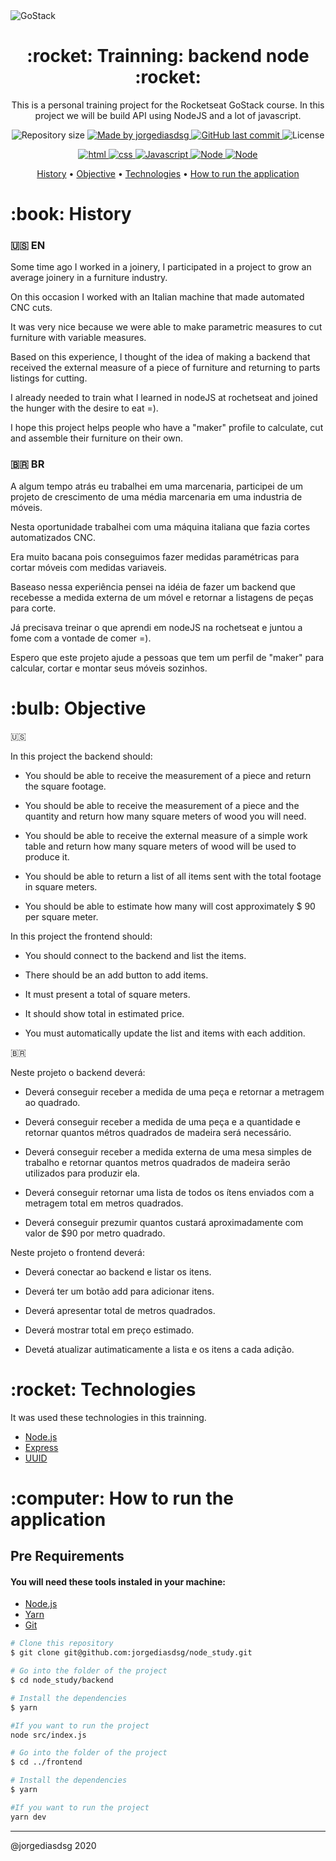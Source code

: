 <img alt="GoStack" src="https://storage.googleapis.com/golden-wind/bootcamp-gostack/header-desafios.png" />

<h1 align="center">:rocket: Trainning: backend node :rocket:</h1>

<p align="center">This is a personal training project for the Rocketseat GoStack course. In this project we will be build API using NodeJS and a lot of javascript.</p>

<p align="center">

  <img alt="Repository size" src="https://img.shields.io/github/repo-size/jorgediasdsg/node_study">
	
  <a href="https://www.linkedin.com/in/jorgediasdsg/">
    <img alt="Made by jorgediasdsg" src="https://img.shields.io/badge/made%20by-jorgediasdsg-blue">
  </a>

  <a href="https://github.com/jorgediasdsg/node_study/commits/master">
    <img alt="GitHub last commit" src="https://img.shields.io/github/last-commit/jorgediasdsg/node_study?color=blue">
  </a>

  <img alt="License" src="https://img.shields.io/badge/license-MIT-brightgreen?color=blue">

</p>

<p align="center">

  <a href="#">
    <img alt="html" src="https://img.shields.io/static/v1?color=orange&label=HTML5&message=HTML&%3Fstyle=plastic&logo=html5">
  </a>

  <a href="#">
    <img alt="css" src="https://img.shields.io/static/v1?color=blue&label=CSS3&message=CSS&%3Fstyle=plastic&logo=CSS3">
  </a>

  <a href="#">
    <img alt="Javascript" src="https://img.shields.io/static/v1?color=yellow&label=javascript&message=JS&%3Fstyle=plastic&logo=javascript">
  </a>
    <a href="#">
    <img alt="Node" src="https://img.shields.io/node/v/latest?color=node&label=node&logo=node&logoColor=node">
  </a>
  </a>
    <a href="#">
    <img alt="Node" src="https://img.shields.io/badge/react-ReactJS-blue">
  </a>
 
</p>

</p>
<p align="center">
 <a href="#history">History</a> •
 <a href="#objective">Objective</a> •
 <a href="#technologies">Technologies</a> •
 <a href="#how-to-run">How to run the application</a>
</p>
<h1 id="history">:book: History</h1>

### :us: EN

Some time ago I worked in a joinery, I participated in a project to grow an average joinery in a furniture industry. 

On this occasion I worked with an Italian machine that made automated CNC cuts. 

It was very nice because we were able to make parametric measures to cut furniture with variable measures. 

Based on this experience, I thought of the idea of making a backend that received the external measure of a piece of furniture and returning to parts listings for cutting. 

I already needed to train what I learned in nodeJS at rochetseat and joined the hunger with the desire to eat =). 

I hope this project helps people who have a "maker" profile to calculate, cut and assemble their furniture on their own.

### :brazil: BR

A algum tempo atrás eu trabalhei em uma marcenaria, participei de um projeto de crescimento de uma média marcenaria em uma industria de móveis. 

Nesta oportunidade trabalhei com uma máquina italiana que fazia cortes automatizados CNC. 

Era muito bacana pois conseguimos fazer medidas paramétricas para cortar móveis com medidas variaveis. 

Baseaso nessa experiência pensei na idéia de fazer um backend que recebesse a medida externa de um móvel e retornar a listagens de peças para corte. 

Já precisava treinar o que aprendi em nodeJS na rochetseat e juntou a fome com a vontade de comer =).

Espero que este projeto ajude a pessoas que tem um perfil de "maker" para calcular, cortar e montar seus móveis sozinhos.



<h1 id="objective">:bulb: Objective</h1>

:us:


In this project the backend should:

- You should be able to receive the measurement of a piece and return the square footage.

- You should be able to receive the measurement of a piece and the quantity and return how many square meters of wood you will need.

- You should be able to receive the external measure of a simple work table and return how many square meters of wood will be used to produce it.

- You should be able to return a list of all items sent with the total footage in square meters.

- You should be able to estimate how many will cost approximately $ 90 per square meter.

In this project the frontend should:

- You should connect to the backend and list the items.

- There should be an add button to add items.
  
- It must present a total of square meters.
  
- It should show total in estimated price.
  
- You must automatically update the list and items with each addition.


:brazil:

Neste projeto o backend deverá:

- Deverá conseguir receber a medida de uma peça e retornar a metragem ao quadrado.

- Deverá conseguir receber a medida de uma peça e a quantidade e retornar quantos métros quadrados de madeira será necessário.

- Deverá conseguir receber a medida externa de uma mesa simples de trabalho e retornar quantos metros quadrados de madeira serão utilizados para produzir ela.

- Deverá conseguir retornar uma lista de todos os ítens enviados com a metragem total em metros quadrados.

- Deverá conseguir prezumir quantos custará aproximadamente com valor de $90 por metro quadrado.

Neste projeto o frontend deverá:

- Deverá conectar ao backend e listar os itens.
  
-  Deverá ter um botão add para adicionar itens.
   
- Deverá apresentar total de metros quadrados.
  
- Deverá mostrar total em preço estimado.
  
- Devetá atualizar autimaticamente a lista e os itens a cada adição.
  

</p>

<h1 id="technologies">:rocket: Technologies</h1>

<p>It was used these technologies in this trainning.</p>

- [Node.js](https://nodejs.org/en/ "Node.js")
- [Express](http://expressjs.com/ "Express")
- [UUID](https://www.npmjs.com/package/uuid "UUID")

<h1 id="how-to-run">:computer: How to run the application</h1>

<h2>Pre Requirements</h2>

<h4>You will need these tools instaled in your machine:</h4>

- [Node.js](https://nodejs.org/en/ "Node.js")
- [Yarn](https://yarnpkg.com/ "Yarn")
- [Git](https://git-scm.com/ "Git")

```bash
# Clone this repository
$ git clone git@github.com:jorgediasdsg/node_study.git

# Go into the folder of the project
$ cd node_study/backend

# Install the dependencies
$ yarn

#If you want to run the project
node src/index.js

# Go into the folder of the project
$ cd ../frontend

# Install the dependencies
$ yarn

#If you want to run the project
yarn dev
```
<hr>

@jorgediasdsg 2020
